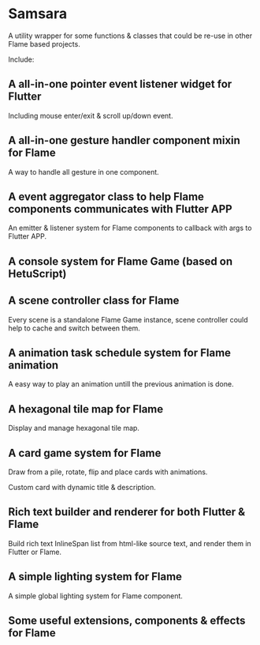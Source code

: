 # Samsara

A utility wrapper for some functions & classes that could be re-use in other Flame based projects.

Include:

## A all-in-one pointer event listener widget for Flutter

Including mouse enter/exit & scroll up/down event.

## A all-in-one gesture handler component mixin for Flame

A way to handle all gesture in one component.

## A event aggregator class to help Flame components communicates with Flutter APP

An emitter & listener system for Flame components to callback with args to Flutter APP.

## A console system for Flame Game (based on HetuScript)

## A scene controller class for Flame

Every scene is a standalone Flame Game instance, scene controller could help to cache and switch between them.

## A animation task schedule system for Flame animation

A easy way to play an animation untill the previous animation is done.

## A hexagonal tile map for Flame

Display and manage hexagonal tile map.

## A card game system for Flame

Draw from a pile, rotate, flip and place cards with animations.

Custom card with dynamic title & description.

## Rich text builder and renderer for both Flutter & Flame

Build rich text InlineSpan list from html-like source text, and render them in Flutter or Flame.

## A simple lighting system for Flame

A simple global lighting system for Flame component.

## Some useful extensions, components & effects for Flame
